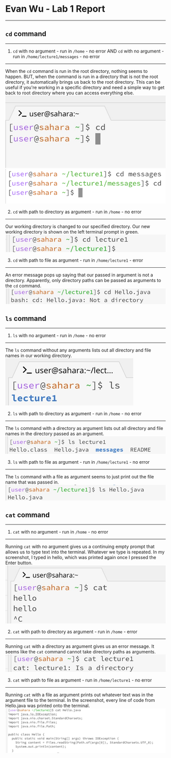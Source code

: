 # Evan Wu - Lab 1 Report
---

## `cd` command
---

1. `cd` with no argument - run in `/home` - no error
   AND `cd` with no argument - run in `/home/lecture1/messages` - no error
---
   When the `cd` command is run in the root directory, nothing seems to happen. BUT, when the command is run in a directory that is not the root directory, it automatically brings us back to the root directory. This can be useful if you're working in a specific directory and need a simple way to get back to root directory where you can access everything else.
![cd1](lab1images/cd1.jpeg)
![cd4](lab1images/cd4.png)

2. `cd` with path to directory as argument - run in `/home` - no error
---
   Our working directory is changed to our specified directory. Our new working directory is shown on the left terminal prompt in green.
![cd2](lab1images/cd2.jpeg)

3. `cd` with path to file as argument - run in `/home/lecture1` - error
---
   An error message pops up saying that our passed in argument is not a directory. Apparently, only directory paths can be passed as arguments
to the `cd` command.
![cd3](lab1images/cd3.jpeg)

## `ls` command
---

1. `ls` with no argument - run in `/home` - no error
---
   The `ls` command without any arguments lists out all directory and file names in our working directory.
![ls1](lab1images/ls1.jpeg)

2. `ls` with path to directory as argument - run in `/home` - no error
---
   The `ls` command with a directory as argument lists out all directory and file names in the directory passed as an argument.
![ls2](lab1images/ls2.jpeg)

3. `ls` with path to file as argument - run in `/home/lecture1` - no error
---
   The `ls` command with a file as argument seems to just print out the file name that was passed in.
![ls3](lab1images/ls3.jpeg)

## `cat` command
---

1. `cat` with no argument - run in `/home` - no error
---
   Running `cat` with no argument gives us a continuing empty prompt that allows us to type text into the terminal. Whatever we type is repeated. In my screenshot, I typed in hello, which was printed again once I pressed the Enter button.
![cat1](lab1images/cat1.jpeg)

2. `cat` with path to directory as argument - run in `/home` - error
---
   Running `cat` with a directory as argument gives us an error message. It seems like the `cat` command cannot take directory paths as arguments.
![cat2](lab1images/cat2.jpeg)

3. `cat` with path to file as argument - run in `/home/lecture1` - no error
---
   Running `cat` with a file as argument prints out whatever text was in the argument file to the terminal. In the screenshot, every line of code from Hello.java was printed onto the terminal.
![cat3](lab1images/cat3.jpeg)
